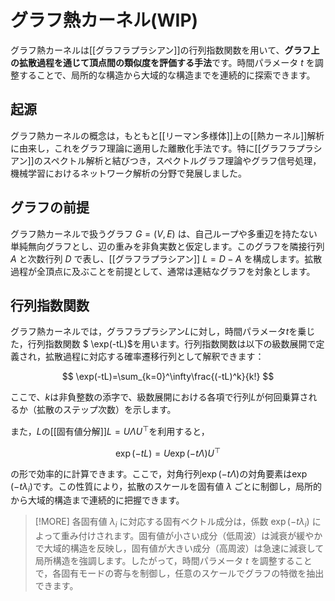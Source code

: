 # グラフ熱カーネル(WIP)

グラフ熱カーネルは[[グラフラプラシアン]]の行列指数関数を用いて、**グラフ上の拡散過程を通じて頂点間の類似度を評価する手法**です。時間パラメータ $t$ を調整することで、局所的な構造から大域的な構造までを連続的に探索できます。

## 起源
グラフ熱カーネルの概念は，もともと[[リーマン多様体]]上の[[熱カーネル]]解析に由来し，これをグラフ理論に適用した離散化手法です。特に[[グラフラプラシアン]]のスペクトル解析と結びつき，スペクトルグラフ理論やグラフ信号処理，機械学習におけるネットワーク解析の分野で発展しました。

## グラフの前提
グラフ熱カーネルで扱うグラフ $G=(V, E)$ は、自己ループや多重辺を持たない単純無向グラフとし、辺の重みを非負実数と仮定します。このグラフを隣接行列 $A$ と次数行列 $D$ で表し、[[グラフラプラシアン]] $L=D-A$ を構成します。拡散過程が全頂点に及ぶことを前提として、通常は連結なグラフを対象とします。

## 行列指数関数
グラフ熱カーネルでは，グラフラプラシアン$L$に対し，時間パラメータ$t$を乗じた，行列指数関数 $
\exp(-tL)$を用います。行列指数関数は以下の級数展開で定義され，拡散過程に対応する確率遷移行列として解釈できます：

$$
\exp(-tL)=\sum_{k=0}^\infty\frac{(-tL)^k}{k!}
$$

ここで、$k$は非負整数の添字で、級数展開における各項で行列$L$が何回乗算されるか（拡散のステップ次数）を示します。

また，$L$の[[固有値分解]]$L=U\Lambda U^\top$を利用すると，

$$
\exp(-tL)=U\exp(-t\Lambda)U^\top
$$

の形で効率的に計算できます。ここで，対角行列$\exp(-t\Lambda)$の対角要素は$\exp(-t\lambda_i)$です。この性質により，拡散のスケールを固有値 $\lambda$ ごとに制御し，局所的から大域的構造まで連続的に把握できます。

> [!MORE]
> 各固有値 $\lambda_i$ に対応する固有ベクトル成分は，係数 $\exp(-t\lambda_i)$ によって重み付けされます。固有値が小さい成分（低周波）は減衰が緩やかで大域的構造を反映し，固有値が大きい成分（高周波）は急速に減衰して局所構造を強調します。したがって，時間パラメータ $t$ を調整することで，各固有モードの寄与を制御し，任意のスケールでグラフの特徴を抽出できます。